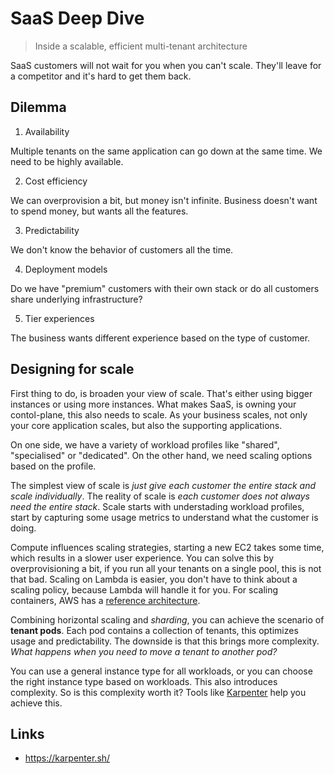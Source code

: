 # SaaS Deep Dive

> Inside a scalable, efficient multi-tenant architecture

SaaS customers will not wait for you when you can't scale. They'll leave for a competitor and it's hard to
get them back.

## Dilemma

1. Availability

Multiple tenants on the same application can go down at the same time. We need to be highly available.

2. Cost efficiency

We can overprovision a bit, but money isn't infinite. Business doesn't want to spend money, but wants all the
features.

3. Predictability

We don't know the behavior of customers all the time.

4. Deployment models

Do we have "premium" customers with their own stack or do all customers share underlying infrastructure?

5. Tier experiences

The business wants different experience based on the type of customer.

## Designing for scale

First thing to do, is broaden your view of scale. That's either using bigger instances or using more instances.
What makes SaaS, is owning your contol-plane, this also needs to scale. As your business scales, not only your
core application scales, but also the supporting applications.

On one side, we have a variety of workload profiles like "shared", "specialised" or "dedicated". On the other hand, we
need scaling options based on the profile.

The simplest view of scale is _just give each customer the entire stack and scale individually_. The reality of scale
is _each customer does not always need the entire stack_. Scale starts with understading workload profiles, start by
capturing some usage metrics to understand what the customer is doing.

Compute influences scaling strategies, starting a new EC2 takes some time, which results in a slower user experience.
You can solve this by overprovisioning a bit, if you run all your tenants on a single pool, this is not that bad.
Scaling on Lambda is easier, you don't have to think about a scaling policy, because Lambda will handle it for you.
For scaling containers, AWS has a [reference architecture](https://docs.aws.amazon.com/eks/latest/userguide/eks-architecture.html).

Combining horizontal scaling and _sharding_, you can achieve the scenario of **tenant pods**. Each pod contains a collection
of tenants, this optimizes usage and predictability. The downside is that this brings more complexity. _What happens when
you need to move a tenant to another pod?_

You can use a general instance type for all workloads, or you can choose the right instance type based on workloads.
This also introduces complexity. So is this complexity worth it? Tools like [Karpenter](https://karpenter.sh/) help you
achieve this.

## Links

- <https://karpenter.sh/>
